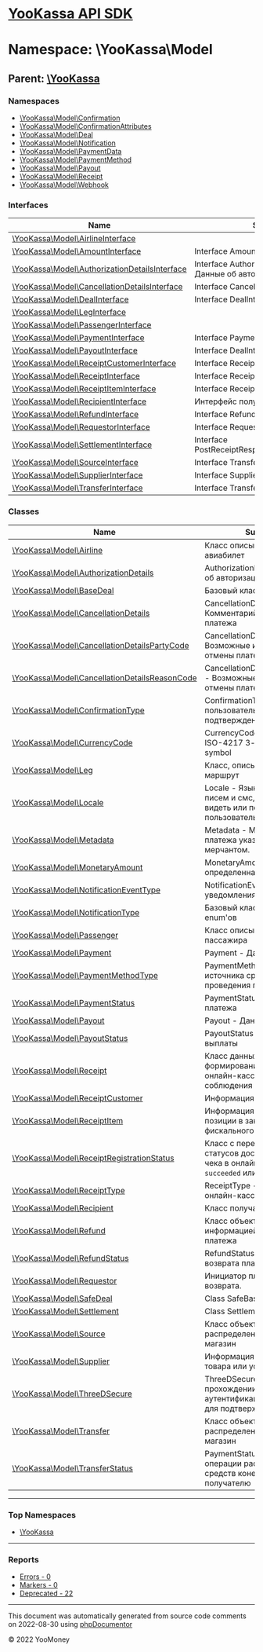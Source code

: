 # [YooKassa API SDK](../home.md)

# Namespace: \YooKassa\Model

## Parent: [\YooKassa](../namespaces/yookassa.md)

### Namespaces

* [\YooKassa\Model\Confirmation](../namespaces/yookassa-model-confirmation.md)
* [\YooKassa\Model\ConfirmationAttributes](../namespaces/yookassa-model-confirmationattributes.md)
* [\YooKassa\Model\Deal](../namespaces/yookassa-model-deal.md)
* [\YooKassa\Model\Notification](../namespaces/yookassa-model-notification.md)
* [\YooKassa\Model\PaymentData](../namespaces/yookassa-model-paymentdata.md)
* [\YooKassa\Model\PaymentMethod](../namespaces/yookassa-model-paymentmethod.md)
* [\YooKassa\Model\Payout](../namespaces/yookassa-model-payout.md)
* [\YooKassa\Model\Receipt](../namespaces/yookassa-model-receipt.md)
* [\YooKassa\Model\Webhook](../namespaces/yookassa-model-webhook.md)

### Interfaces

| Name | Summary |
| ---- | ------- |
| [\YooKassa\Model\AirlineInterface](../classes/YooKassa-Model-AirlineInterface.md) |  |
| [\YooKassa\Model\AmountInterface](../classes/YooKassa-Model-AmountInterface.md) | Interface AmountInterface |
| [\YooKassa\Model\AuthorizationDetailsInterface](../classes/YooKassa-Model-AuthorizationDetailsInterface.md) | Interface AuthorizationDetailsInterface - Данные об авторизации платежа |
| [\YooKassa\Model\CancellationDetailsInterface](../classes/YooKassa-Model-CancellationDetailsInterface.md) | Interface CancellationDetailsInterface |
| [\YooKassa\Model\DealInterface](../classes/YooKassa-Model-DealInterface.md) | Interface DealInterface |
| [\YooKassa\Model\LegInterface](../classes/YooKassa-Model-LegInterface.md) |  |
| [\YooKassa\Model\PassengerInterface](../classes/YooKassa-Model-PassengerInterface.md) |  |
| [\YooKassa\Model\PaymentInterface](../classes/YooKassa-Model-PaymentInterface.md) | Interface PaymentInterface |
| [\YooKassa\Model\PayoutInterface](../classes/YooKassa-Model-PayoutInterface.md) | Interface DealInterface |
| [\YooKassa\Model\ReceiptCustomerInterface](../classes/YooKassa-Model-ReceiptCustomerInterface.md) | Interface ReceiptCustomerInterface |
| [\YooKassa\Model\ReceiptInterface](../classes/YooKassa-Model-ReceiptInterface.md) | Interface ReceiptInterface |
| [\YooKassa\Model\ReceiptItemInterface](../classes/YooKassa-Model-ReceiptItemInterface.md) | Interface ReceiptItemInterface |
| [\YooKassa\Model\RecipientInterface](../classes/YooKassa-Model-RecipientInterface.md) | Интерфейс получателя платежа. |
| [\YooKassa\Model\RefundInterface](../classes/YooKassa-Model-RefundInterface.md) | Interface RefundInterface |
| [\YooKassa\Model\RequestorInterface](../classes/YooKassa-Model-RequestorInterface.md) | Interface RequestorInterface |
| [\YooKassa\Model\SettlementInterface](../classes/YooKassa-Model-SettlementInterface.md) | Interface PostReceiptResponseSettlementInterface |
| [\YooKassa\Model\SourceInterface](../classes/YooKassa-Model-SourceInterface.md) | Interface TransferInterface |
| [\YooKassa\Model\SupplierInterface](../classes/YooKassa-Model-SupplierInterface.md) | Interface SupplierInterface |
| [\YooKassa\Model\TransferInterface](../classes/YooKassa-Model-TransferInterface.md) | Interface TransferInterface |

### Classes

| Name | Summary |
| ---- | ------- |
| [\YooKassa\Model\Airline](../classes/YooKassa-Model-Airline.md) | Класс описывающий авиабилет |
| [\YooKassa\Model\AuthorizationDetails](../classes/YooKassa-Model-AuthorizationDetails.md) | AuthorizationDetails - Данные об авторизации платежа |
| [\YooKassa\Model\BaseDeal](../classes/YooKassa-Model-BaseDeal.md) | Базовый класс сделки |
| [\YooKassa\Model\CancellationDetails](../classes/YooKassa-Model-CancellationDetails.md) | CancellationDetails - Комментарий к отмене платежа |
| [\YooKassa\Model\CancellationDetailsPartyCode](../classes/YooKassa-Model-CancellationDetailsPartyCode.md) | CancellationDetailsPartyCode - Возможные инициаторы отмены платежа |
| [\YooKassa\Model\CancellationDetailsReasonCode](../classes/YooKassa-Model-CancellationDetailsReasonCode.md) | CancellationDetailsReasonCode - Возможные причины отмены платежа |
| [\YooKassa\Model\ConfirmationType](../classes/YooKassa-Model-ConfirmationType.md) | ConfirmationType - Тип пользовательского процесса подтверждения платежа |Код|Описание| --- | --- |redirect|Необходимо направить плательщика на страницу партнера| |external|Необходимо ождать пока плательщик самостоятельно подтвердит платеж| |code_verification|Необходимо получить одноразовый код от плательщика для подтверждения платежа| |embedded|Необходимо получить токен для checkout.js| |qr|Необходимо получить QR-код| |mobile_application|необходимо совершить действия в мобильном приложении| |
| [\YooKassa\Model\CurrencyCode](../classes/YooKassa-Model-CurrencyCode.md) | CurrencyCode - Код валюты, ISO-4217 3-alpha currency symbol |
| [\YooKassa\Model\Leg](../classes/YooKassa-Model-Leg.md) | Класс, описывающий маршрут |
| [\YooKassa\Model\Locale](../classes/YooKassa-Model-Locale.md) | Locale - Язык интерфейса, писем и смс, которые будет видеть или получать пользователь |Код|Описание| --- | --- |ru_RU|Русский| |en_US|English| |
| [\YooKassa\Model\Metadata](../classes/YooKassa-Model-Metadata.md) | Metadata - Метаданные платежа указанные мерчантом. |
| [\YooKassa\Model\MonetaryAmount](../classes/YooKassa-Model-MonetaryAmount.md) | MonetaryAmount - Сумма определенная в валюте |
| [\YooKassa\Model\NotificationEventType](../classes/YooKassa-Model-NotificationEventType.md) | NotificationEventType - Тип уведомления |Код|Описание| --- | --- |payment.waiting_for_capture|Успешно оплачен покупателем, ожидает подтверждения магазином (capture или aviso)| |payment.succeeded|Успешно оплачен и подтвержден магазином| |payment.canceled|Неуспех оплаты или отменен магазином| |refund.succeeded|Успешный возврат| |deal.closed|Сделка перешла в статус closed| |payout.canceled|Выплата перешла в статус canceled| |payout.succeeded|Выплата перешла в статус succeeded| |
| [\YooKassa\Model\NotificationType](../classes/YooKassa-Model-NotificationType.md) | Базовый класс генерируемых enum&#039;ов |
| [\YooKassa\Model\Passenger](../classes/YooKassa-Model-Passenger.md) | Класс описывающий данные пассажира |
| [\YooKassa\Model\Payment](../classes/YooKassa-Model-Payment.md) | Payment - Данные о платеже |
| [\YooKassa\Model\PaymentMethodType](../classes/YooKassa-Model-PaymentMethodType.md) | PaymentMethodType - Тип источника средств для проведения платежа |Код|Описание| --- | --- |yoo_money|Платеж из кошелька ЮMoney| |bank_card|Платеж с произвольной банковской карты| |sberbank|Платеж СбербанкОнлайн| |cash|Платеж наличными| |mobile_balance|Платеж с баланса мобильного телефона| |apple_pay|Платеж ApplePay| |google_pay|Платеж Google Pay| |qiwi|Платеж из кошелька Qiwi| |webmoney|Платеж из кошелька Webmoney| |alfabank|Платеж через Альфа-Клик| |b2b_sberbank|Сбербанк Бизнес Онлайн| |tinkoff_bank|Интернет-банк Тинькофф| |psb|ПромсвязьБанк| |installments|Заплатить по частям| |wechat|Платеж через WeChat| |sbp|Платеж через через сервис быстрых платежей| |
| [\YooKassa\Model\PaymentStatus](../classes/YooKassa-Model-PaymentStatus.md) | PaymentStatus - Состояние платежа |Код|Описание| --- | --- |pending|Ожидает оплаты покупателем| |waiting_for_capture|Успешно оплачен покупателем, ожидает подтверждения магазином (capture или aviso)| |succeeded|Успешно оплачен и подтвержден магазином| |canceled|Неуспех оплаты или отменен магазином (cancel)| |
| [\YooKassa\Model\Payout](../classes/YooKassa-Model-Payout.md) | Payout - Данные о выплате |
| [\YooKassa\Model\PayoutStatus](../classes/YooKassa-Model-PayoutStatus.md) | PayoutStatus - Статус выплаты |Код|Описание| --- | --- |pending|Выплата создана и ожидает подтверждения от эмитента| |succeeded|Выплата успешно завершена| |canceled|Выплата отменена| |
| [\YooKassa\Model\Receipt](../classes/YooKassa-Model-Receipt.md) | Класс данных для формирования чека в онлайн-кассе (для соблюдения 54-ФЗ) |
| [\YooKassa\Model\ReceiptCustomer](../classes/YooKassa-Model-ReceiptCustomer.md) | Информация о плательщике |
| [\YooKassa\Model\ReceiptItem](../classes/YooKassa-Model-ReceiptItem.md) | Информация о товарной позиции в заказе, позиция фискального чека |
| [\YooKassa\Model\ReceiptRegistrationStatus](../classes/YooKassa-Model-ReceiptRegistrationStatus.md) | Класс с перечислением статусов доставки данных для чека в онлайн-кассу (`pending`, `succeeded` или `canceled`) |
| [\YooKassa\Model\ReceiptType](../classes/YooKassa-Model-ReceiptType.md) | ReceiptType - Тип чека в онлайн-кассе. |
| [\YooKassa\Model\Recipient](../classes/YooKassa-Model-Recipient.md) | Класс получателя платежа. |
| [\YooKassa\Model\Refund](../classes/YooKassa-Model-Refund.md) | Класс объекта с информацией о возврате платежа |
| [\YooKassa\Model\RefundStatus](../classes/YooKassa-Model-RefundStatus.md) | RefundStatus - Состояние возврата платежа |Код|Описание| --- | --- |pending|Ожидает обработки| |succeeded|Успешно возвращен| |canceled|В проведении возврата отказано| |
| [\YooKassa\Model\Requestor](../classes/YooKassa-Model-Requestor.md) | Инициатор платежа или возврата. |
| [\YooKassa\Model\SafeDeal](../classes/YooKassa-Model-SafeDeal.md) | Class SafeBaseDeal |
| [\YooKassa\Model\Settlement](../classes/YooKassa-Model-Settlement.md) | Class Settlement |
| [\YooKassa\Model\Source](../classes/YooKassa-Model-Source.md) | Класс объекта распределения денег в магазин |
| [\YooKassa\Model\Supplier](../classes/YooKassa-Model-Supplier.md) | Информация о поставщике товара или услуги. |
| [\YooKassa\Model\ThreeDSecure](../classes/YooKassa-Model-ThreeDSecure.md) | ThreeDSecure - Данные о прохождении пользователем аутентификации по 3‑D Secure для подтверждения платежа. |
| [\YooKassa\Model\Transfer](../classes/YooKassa-Model-Transfer.md) | Класс объекта распределения денег в магазин |
| [\YooKassa\Model\TransferStatus](../classes/YooKassa-Model-TransferStatus.md) | PaymentStatus - Статус операции распределения средств конечному получателю |Код|Описание| --- | --- |pending|Ожидает оплаты покупателем| |waiting_for_capture|Успешно оплачен покупателем, ожидает подтверждения магазином (capture или aviso)| |succeeded|Успешно оплачен и получен магазином| |canceled|Неуспех оплаты или отменен магазином (cancel)| |

---

### Top Namespaces

* [\YooKassa](../namespaces/yookassa.md)

---

### Reports
* [Errors - 0](../reports/errors.md)
* [Markers - 0](../reports/markers.md)
* [Deprecated - 22](../reports/deprecated.md)

---

This document was automatically generated from source code comments on 2022-08-30 using [phpDocumentor](http://www.phpdoc.org/)

&copy; 2022 YooMoney